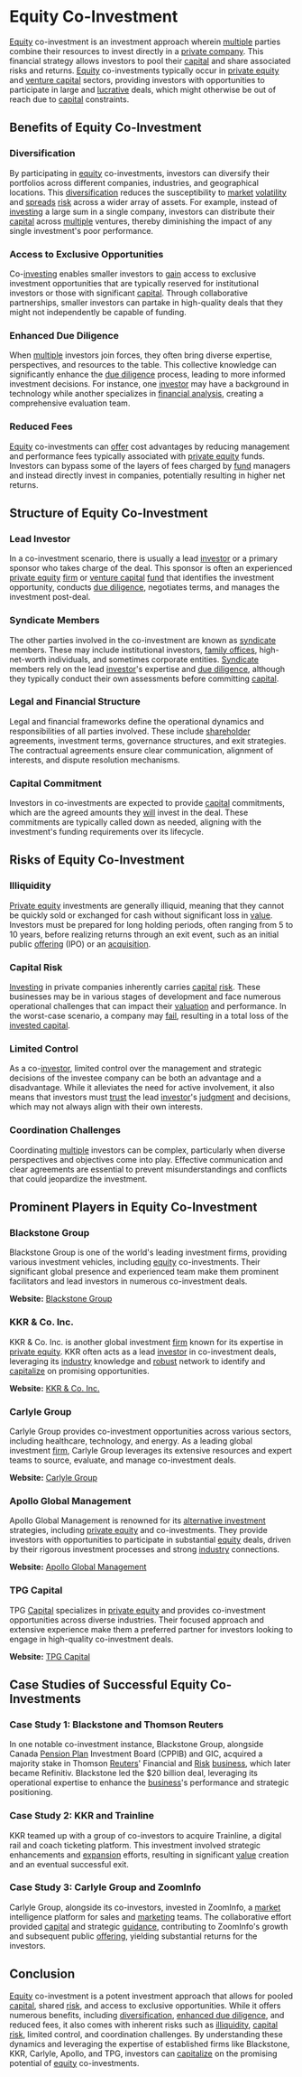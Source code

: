 # Equity Co-Investment

[Equity](../e/equity.md) co-investment is an investment approach wherein [multiple](../m/multiple.md) parties combine their resources to invest directly in a [private company](../p/private_company.md). This financial strategy allows investors to pool their [capital](../c/capital.md) and share associated risks and returns. [Equity](../e/equity.md) co-investments typically occur in [private equity](../p/private_equity.md) and [venture capital](../v/venture_capital.md) sectors, providing investors with opportunities to participate in large and [lucrative](../l/lucrative.md) deals, which might otherwise be out of reach due to [capital](../c/capital.md) constraints.

## Benefits of Equity Co-Investment

### Diversification

By participating in [equity](../e/equity.md) co-investments, investors can diversify their portfolios across different companies, industries, and geographical locations. This [diversification](../d/diversification.md) reduces the susceptibility to [market](../m/market.md) [volatility](../v/volatility.md) and [spreads](../s/spreads.md) [risk](../r/risk.md) across a wider array of assets. For example, instead of [investing](../i/investing.md) a large sum in a single company, investors can distribute their [capital](../c/capital.md) across [multiple](../m/multiple.md) ventures, thereby diminishing the impact of any single investment's poor performance.

### Access to Exclusive Opportunities

Co-[investing](../i/investing.md) enables smaller investors to [gain](../g/gain.md) access to exclusive investment opportunities that are typically reserved for institutional investors or those with significant [capital](../c/capital.md). Through collaborative partnerships, smaller investors can partake in high-quality deals that they might not independently be capable of funding.

### Enhanced Due Diligence

When [multiple](../m/multiple.md) investors join forces, they often bring diverse expertise, perspectives, and resources to the table. This collective knowledge can significantly enhance the [due diligence](../d/due_diligence.md) process, leading to more informed investment decisions. For instance, one [investor](../i/investor.md) may have a background in technology while another specializes in [financial analysis](../f/financial_analysis.md), creating a comprehensive evaluation team.

### Reduced Fees

[Equity](../e/equity.md) co-investments can [offer](../o/offer.md) cost advantages by reducing management and performance fees typically associated with [private equity](../p/private_equity.md) funds. Investors can bypass some of the layers of fees charged by [fund](../f/fund.md) managers and instead directly invest in companies, potentially resulting in higher net returns.

## Structure of Equity Co-Investment

### Lead Investor

In a co-investment scenario, there is usually a lead [investor](../i/investor.md) or a primary sponsor who takes charge of the deal. This sponsor is often an experienced [private equity](../p/private_equity.md) [firm](../f/firm.md) or [venture capital](../v/venture_capital.md) [fund](../f/fund.md) that identifies the investment opportunity, conducts [due diligence](../d/due_diligence.md), negotiates terms, and manages the investment post-deal.

### Syndicate Members

The other parties involved in the co-investment are known as [syndicate](../s/syndicate.md) members. These may include institutional investors, [family offices](../f/family_offices.md), high-net-worth individuals, and sometimes corporate entities. [Syndicate](../s/syndicate.md) members rely on the lead [investor](../i/investor.md)'s expertise and [due diligence](../d/due_diligence.md), although they typically conduct their own assessments before committing [capital](../c/capital.md).

### Legal and Financial Structure

Legal and financial frameworks define the operational dynamics and responsibilities of all parties involved. These include [shareholder](../s/shareholder.md) agreements, investment terms, governance structures, and exit strategies. The contractual agreements ensure clear communication, alignment of interests, and dispute resolution mechanisms.

### Capital Commitment

Investors in co-investments are expected to provide [capital](../c/capital.md) commitments, which are the agreed amounts they [will](../w/will.md) invest in the deal. These commitments are typically called down as needed, aligning with the investment's funding requirements over its lifecycle.

## Risks of Equity Co-Investment

### Illiquidity

[Private equity](../p/private_equity.md) investments are generally illiquid, meaning that they cannot be quickly sold or exchanged for cash without significant loss in [value](../v/value.md). Investors must be prepared for long holding periods, often ranging from 5 to 10 years, before realizing returns through an exit event, such as an initial public [offering](../o/offering.md) (IPO) or an [acquisition](../a/acquisition.md).

### Capital Risk

[Investing](../i/investing.md) in private companies inherently carries [capital](../c/capital.md) [risk](../r/risk.md). These businesses may be in various stages of development and face numerous operational challenges that can impact their [valuation](../v/valuation.md) and performance. In the worst-case scenario, a company may [fail](../f/fail.md), resulting in a total loss of the [invested capital](../i/invested_capital.md).

### Limited Control

As a co-[investor](../i/investor.md), limited control over the management and strategic decisions of the investee company can be both an advantage and a disadvantage. While it alleviates the need for active involvement, it also means that investors must [trust](../t/trust.md) the lead [investor](../i/investor.md)'s [judgment](../j/judgment.md) and decisions, which may not always align with their own interests.

### Coordination Challenges

Coordinating [multiple](../m/multiple.md) investors can be complex, particularly when diverse perspectives and objectives come into play. Effective communication and clear agreements are essential to prevent misunderstandings and conflicts that could jeopardize the investment.

## Prominent Players in Equity Co-Investment

### Blackstone Group

Blackstone Group is one of the world's leading investment firms, providing various investment vehicles, including [equity](../e/equity.md) co-investments. Their significant global presence and experienced team make them prominent facilitators and lead investors in numerous co-investment deals. 

**Website:** [Blackstone Group](https://www.blackstone.com)

### KKR & Co. Inc.

KKR & Co. Inc. is another global investment [firm](../f/firm.md) known for its expertise in [private equity](../p/private_equity.md). KKR often acts as a lead [investor](../i/investor.md) in co-investment deals, leveraging its [industry](../i/industry.md) knowledge and [robust](../r/robust.md) network to identify and [capitalize](../c/capitalize.md) on promising opportunities.

**Website:** [KKR & Co. Inc.](https://www.kkr.com)

### Carlyle Group

Carlyle Group provides co-investment opportunities across various sectors, including healthcare, technology, and energy. As a leading global investment [firm](../f/firm.md), Carlyle Group leverages its extensive resources and expert teams to source, evaluate, and manage co-investment deals.

**Website:** [Carlyle Group](https://www.carlyle.com)

### Apollo Global Management

Apollo Global Management is renowned for its [alternative investment](../a/alternative_investment.md) strategies, including [private equity](../p/private_equity.md) and co-investments. They provide investors with opportunities to participate in substantial [equity](../e/equity.md) deals, driven by their rigorous investment processes and strong [industry](../i/industry.md) connections.

**Website:** [Apollo Global Management](https://www.apollo.com)

### TPG Capital

TPG [Capital](../c/capital.md) specializes in [private equity](../p/private_equity.md) and provides co-investment opportunities across diverse industries. Their focused approach and extensive experience make them a preferred partner for investors looking to engage in high-quality co-investment deals.

**Website:** [TPG Capital](https://www.tpg.com)

## Case Studies of Successful Equity Co-Investments

### Case Study 1: Blackstone and Thomson Reuters

In one notable co-investment instance, Blackstone Group, alongside Canada [Pension Plan](../p/pension_plan.md) Investment Board (CPPIB) and GIC, acquired a majority stake in Thomson [Reuters](../r/reuters.md)' Financial and [Risk](../r/risk.md) [business](../b/business.md), which later became Refinitiv. Blackstone led the $20 billion deal, leveraging its operational expertise to enhance the [business](../b/business.md)'s performance and strategic positioning.

### Case Study 2: KKR and Trainline

KKR teamed up with a group of co-investors to acquire Trainline, a digital rail and coach ticketing platform. This investment involved strategic enhancements and [expansion](../e/expansion.md) efforts, resulting in significant [value](../v/value.md) creation and an eventual successful exit.

### Case Study 3: Carlyle Group and ZoomInfo

Carlyle Group, alongside its co-investors, invested in ZoomInfo, a [market](../m/market.md) intelligence platform for sales and [marketing](../m/marketing.md) teams. The collaborative effort provided [capital](../c/capital.md) and strategic [guidance](../g/guidance.md), contributing to ZoomInfo's growth and subsequent public [offering](../o/offering.md), yielding substantial returns for the investors.

## Conclusion

[Equity](../e/equity.md) co-investment is a potent investment approach that allows for pooled [capital](../c/capital.md), shared [risk](../r/risk.md), and access to exclusive opportunities. While it offers numerous benefits, including [diversification](../d/diversification.md), [enhanced due diligence](../e/enhanced_due_diligence.md), and reduced fees, it also comes with inherent risks such as [illiquidity](../i/illiquid.md), [capital](../c/capital.md) [risk](../r/risk.md), limited control, and coordination challenges. By understanding these dynamics and leveraging the expertise of established firms like Blackstone, KKR, Carlyle, Apollo, and TPG, investors can [capitalize](../c/capitalize.md) on the promising potential of [equity](../e/equity.md) co-investments.